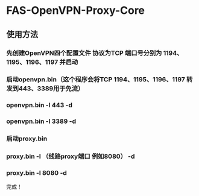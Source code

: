 # FAS-OpenVPN-Proxy-Core
## 使用方法
### 先创建OpenVPN四个配置文件 协议为TCP 端口号分别为 1194、1195、1196、1197 并启动
### 启动openvpn.bin（这个程序会将TCP 1194、1195、1196、1197 转发到443、3389用于免流）
### openvpn.bin -l 443 -d
### openvpn.bin -l 3389 -d
### 启动proxy.bin
### proxy.bin -l （线路proxy端口 例如8080） -d
### proxy.bin -l 8080 -d

完成！
